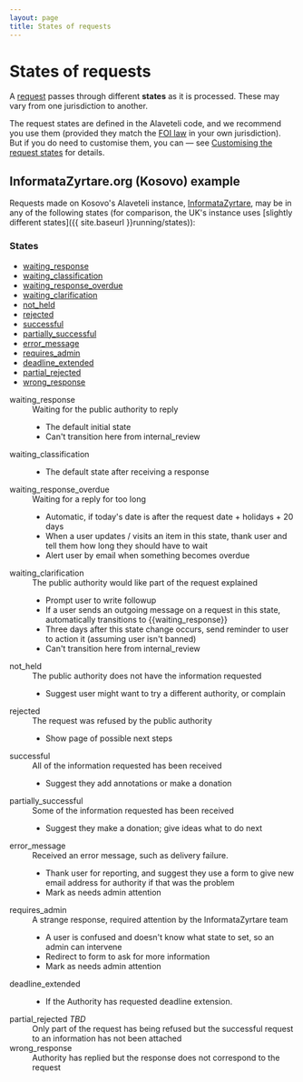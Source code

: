 ```yaml
---
layout: page
title: States of requests
---
```


# States of requests

<p class="lead">
  A <a href="{{site.baseurl}}glossary/#request" class="glossary">request</a>
  passes through different <strong>states</strong> as it is processed. These may
  vary from one jurisdiction to another.
</p>

The request states are defined in the Alaveteli code, and we recommend you use
them (provided they match the <a href="{{ site.baseurl }}glossary/#foi"
class="glossary">FOI law</a> in your own jurisdiction). But if you do need to
customise them, you can &mdash; see <a href="{{ site.baseurl
}}customising/themes">Customising the request states</a> for details.

## InformataZyrtare.org (Kosovo) example

Requests made on Kosovo's Alaveteli instance, [InformataZyrtare](http://informatazyrtare.org), may be in any of the following states
(for comparison, the UK's instance uses 
[slightly different states]({{ site.baseurl }}running/states)):

### States

<ul class="definitions">
  <li><a href="#waiting_response">waiting_response</a></li>
  <li><a href="#waiting_classification">waiting_classification</a></li>
  <li><a href="#waiting_response_overdue">waiting_response_overdue</a></li>
  <li><a href="#waiting_clarification">waiting_clarification</a></li>
  <li><a href="#not_held">not_held</a></li>
  <li><a href="#rejected">rejected</a></li>
  <li><a href="#successful">successful</a></li>
  <li><a href="#partially_successful">partially_successful</a></li>
  <li><a href="#error_message">error_message</a></li>
  <li><a href="#requires_admin">requires_admin</a></li>
  <li><a href="#deadline_extended">deadline_extended</a></li>
  <li><a href="#partial_rejected">partial_rejected</a></li>
  <li><a href="#wrong_response">wrong_response</a></li>
</ul>


<dl class="glossary">

  <dt>
    <a name="waiting_response">waiting_response</a>
  </dt>
  <dd>
    Waiting for the public authority to reply
    <ul>
      <li>The default initial state</li>
      <li>Can't transition here from internal_review</li>
    </ul>
  </dd>

  <dt>
    <a name="waiting_classification">waiting_classification</a>
  </dt>
  <dd>
    <ul>
      <li>The default state after receiving a response</li>
    </ul>
  </dd>

  <dt>
    <a name="waiting_response_overdue">waiting_response_overdue</a>
  </dt>
  <dd>
    Waiting for a reply for too long    
    <ul>
      <li>Automatic, if today's date is after the request date + holidays + 20 days</li>
      <li>When a user updates / visits an item in this state, thank user and tell them how long they should have to wait</li>
      <li>Alert user by email when something becomes overdue</li>
    </ul>
  </dd>

  <dt>
    <a name="waiting_clarification">waiting_clarification</a>
  </dt>
  <dd>
    The public authority would like part of the request explained
    <ul>
      <li>Prompt user to write followup</li>
      <li>If a user sends an outgoing message on a request in this state, automatically transitions to {{waiting_response}}</li>
      <li>Three days after this state change occurs, send reminder to user to action it (assuming user isn't banned)</li>
      <li>Can't transition here from internal_review</li>
    </ul>
  </dd>

  <dt>
    <a name="not_held">not_held</a>
  </dt>
  <dd>
    The public authority does not have the information requested
    <ul>
      <li>Suggest user might want to try a different authority, or complain</li>
    </ul>
  </dd>

  <dt>
    <a name="rejected">rejected</a>
  </dt>
  <dd>
    The request was refused by the public authority
    <ul>
      <li>Show page of possible next steps</li>
    </ul>
  </dd>

  <dt>
    <a name="successful">successful</a>
  </dt>
  <dd>
    All of the information requested has been received
    <ul>
      <li>Suggest they add annotations or make a donation  </li>
    </ul>
  </dd>

  <dt>
    <a name="partially_successful">partially_successful</a>
  </dt>
  <dd>
    Some of the information requested has been received
    <ul>
      <li>Suggest they make a donation; give ideas what to do next</li>
    </ul>
  </dd>

  <dt>
    <a name="error_message">error_message</a>
  </dt>
  <dd>
    Received an error message, such as delivery failure.
    <ul>
      <li>Thank user for reporting, and suggest they use a form to give new email address for authority if that was the problem</li>
      <li>Mark as needs admin attention</li>
    </ul>
  </dd>

  <dt>
    <a name="requires_admin">requires_admin</a>
  </dt>
  <dd>
    A strange response, required attention by the InformataZyrtare team
    <ul>
      <li>A user is confused and doesn't know what state to set, so an admin can intervene </li>
      <li>Redirect to form to ask for more information </li>
      <li>Mark as needs admin attention</li>
    </ul>
  </dd>

  <dt>
    <a name="deadline_extended">deadline_extended</a>
  </dt>
  <dd>
    <ul>
      <li>If the Authority has requested deadline extension.</li>
    </ul>
  </dd>

  <dt>
    <a name="partial_rejected">partial_rejected</a> <em>TBD</em>
  </dt>
  <dd>
    Only part of the request has being refused but the successful request to an information has not been attached
    </ul>
  </dd>

  <dt>
    <a name="wrong_response">wrong_response</a>
  </dt>
  <dd>
    Authority has replied but the response does not correspond to the request
  </dd>
</dl>

<!-- 
  TODO: muckrock's states here?

# MuckRock.com

US FOI site MuckRock.com uses the following states:

**Draft**
Unfinished request

**Processing**
The MuckRock team are currently reviewing the request to decide what to do with it.

This is necessary because a lot of requests have to be mailed or faxed or have signatures, etc.  The system requires quite a lot of manual intervention.  Over time the plan is to automate more, but this state will still be required at a minimum to indicate that MuckRock is the holdup, not the requester or the agency.

**Awaiting Response**
Request sent, no reply received yet

**Fix Required**
If the authority or a MuckRock admin thinks that user needs to clarify or otherwise "fix" the request

**Payment Required**
In the US, an authority can ask a user to make a payment to cover the costs of the request

**Rejected**
Request rejected

**No responsive documents**
Information not held

**Completed**
Successfully finished request

**Partially Completed**
Finished request, partly successful

-->

